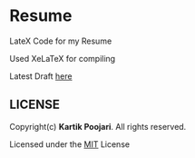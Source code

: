 # Resume

LateX Code for my Resume

Used XeLaTeX for compiling

Latest Draft [here](Jan2021/Resume.pdf)

## LICENSE

Copyright(c) **Kartik Poojari**. All rights reserved.
 
Licensed under the [MIT](LICENSE) License
